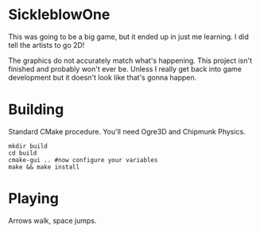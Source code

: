 SickleblowOne
=============

This was going to be a big game, but it ended up in just me learning. I did tell the artists to go 2D!

The graphics do not accurately match what's happening. This project isn't finished and probably won't
ever be. Unless I really get back into game development but it doesn't look like that's gonna happen.

Building
========

Standard CMake procedure. You'll need Ogre3D and Chipmunk Physics.

```
mkdir build
cd build
cmake-gui .. #now configure your variables
make && make install
```

Playing
=======

Arrows walk, space jumps.
